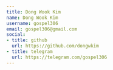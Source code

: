 ```yaml
---
title: Dong Wook Kim
name: Dong Wook Kim
username: gospel306
email: gospel306@gmail.com
social:
- title: github
  url: https://github.com/dongwkim
- title: telegram
  url: https://telegram.com/gospel306
---
```


